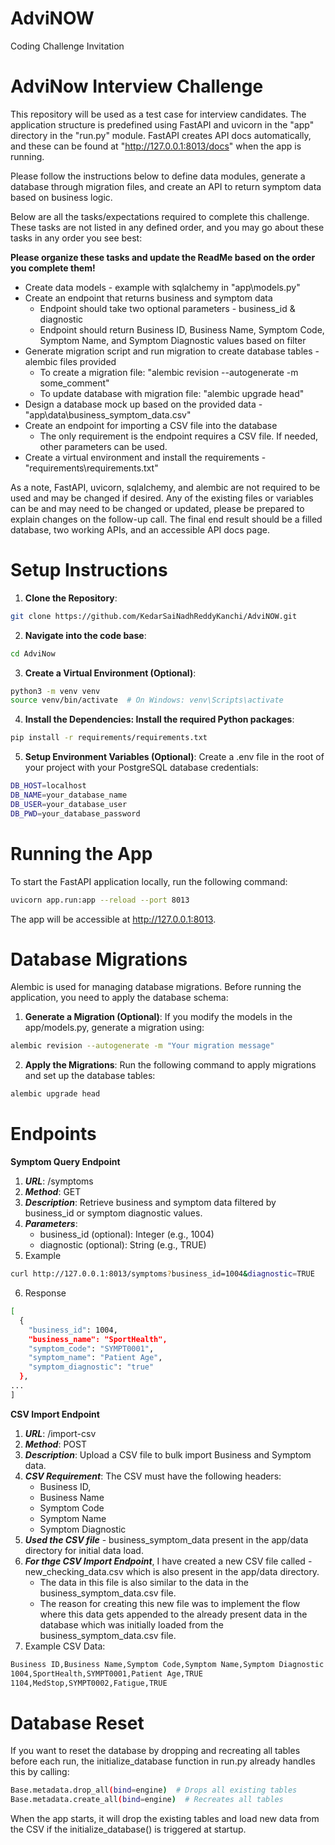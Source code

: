 # AdviNOW
Coding Challenge Invitation

# AdviNow Interview Challenge
This repository will be used as a test case for interview candidates. The application structure is predefined using FastAPI and uvicorn in the "app" directory in the "run.py" module. 
FastAPI creates API docs automatically, and these can be found at "http://127.0.0.1:8013/docs" when the app is running.

Please follow the instructions below to define data modules, generate a database through migration files, and create an API to return symptom data based on business logic.

Below are all the tasks/expectations required to complete this challenge. These tasks are not listed in any defined order, and you may go about these tasks in any order you see best:

**Please organize these tasks and update the ReadMe based on the order you complete them!**

- Create data models - example with sqlalchemy in "app\models.py"
- Create an endpoint that returns business and symptom data
  - Endpoint should take two optional parameters - business_id & diagnostic
  - Endpoint should return Business ID, Business Name, Symptom Code, Symptom Name, and Symptom Diagnostic values based on filter
- Generate migration script and run migration to create database tables - alembic files provided
  - To create a migration file: "alembic revision --autogenerate -m some_comment"
  - To update database with migration file: "alembic upgrade head"
- Design a database mock up based on the provided data - "app\data\business_symptom_data.csv"
- Create an endpoint for importing a CSV file into the database
  - The only requirement is the endpoint requires a CSV file. If needed, other parameters can be used.
- Create a virtual environment and install the requirements - "requirements\requirements.txt"

As a note, FastAPI, uvicorn, sqlalchemy, and alembic are not required to be used and may be changed if desired. 
Any of the existing files or variables can be and may need to be changed or updated, please be prepared to explain changes on the follow-up call.
The final end result should be a filled database, two working APIs, and an accessible API docs page.

# Setup Instructions

1. **Clone the Repository**:
  ```bash
  git clone https://github.com/KedarSaiNadhReddyKanchi/AdviNOW.git
  ```
2. **Navigate into the code base**:
  ```bash
  cd AdviNow
  ```
3. **Create a Virtual Environment (Optional)**:
  ```bash
  python3 -m venv venv
  source venv/bin/activate  # On Windows: venv\Scripts\activate
  ```

4. **Install the Dependencies: Install the required Python packages**:
  ```bash
  pip install -r requirements/requirements.txt
  ```

5. **Setup Environment Variables (Optional)**: Create a .env file in the root of your project with your PostgreSQL database credentials:
  ```bash
  DB_HOST=localhost
  DB_NAME=your_database_name
  DB_USER=your_database_user
  DB_PWD=your_database_password
  ```

# Running the App
To start the FastAPI application locally, run the following command:
  ```bash
  uvicorn app.run:app --reload --port 8013
  ```

The app will be accessible at http://127.0.0.1:8013.

# Database Migrations
Alembic is used for managing database migrations. Before running the application, you need to apply the database schema:

1. **Generate a Migration (Optional)**: If you modify the models in the app/models.py, generate a migration using:
  ```bash
  alembic revision --autogenerate -m "Your migration message"
  ```

2. **Apply the Migrations**: Run the following command to apply migrations and set up the database tables:
  ```bash
  alembic upgrade head
  ```

# Endpoints

**Symptom Query Endpoint**

1. ***URL***: /symptoms
2. ***Method***: GET
3. ***Description***: Retrieve business and symptom data filtered by business_id or symptom diagnostic values.
4. ***Parameters***:
   - business_id (optional): Integer (e.g., 1004)
   - diagnostic (optional): String (e.g., TRUE)
5. Example
  ```bash
  curl http://127.0.0.1:8013/symptoms?business_id=1004&diagnostic=TRUE
  ```
6. Response
  ```bash
  [
    {
      "business_id": 1004,
      "business_name": "SportHealth",
      "symptom_code": "SYMPT0001",
      "symptom_name": "Patient Age",
      "symptom_diagnostic": "true"
    },
  ...
]
  ```

**CSV Import Endpoint**

1. ***URL***: /import-csv
2. ***Method***: POST
3. ***Description***: Upload a CSV file to bulk import Business and Symptom data.
4. ***CSV Requirement***: The CSV must have the following headers:
   - Business ID,
   - Business Name
   - Symptom Code
   - Symptom Name
   - Symptom Diagnostic
5. ***Used the CSV file*** - business_symptom_data present in the app/data directory for initial data load.
6. ***For thge CSV Import Endpoint***, I have created a new CSV file called - new_checking_data.csv which is also present in the app/data directory.
     - The data in this file is also similar to the data in the business_symptom_data.csv file.
     - The reason for creating this new file was to implement the flow where this data gets appended to the already present data in the database which was initially loaded from the business_symptom_data.csv file. 
5. Example CSV Data:
  ```bash
  Business ID,Business Name,Symptom Code,Symptom Name,Symptom Diagnostic
  1004,SportHealth,SYMPT0001,Patient Age,TRUE
  1104,MedStop,SYMPT0002,Fatigue,TRUE
  ```

# Database Reset
If you want to reset the database by dropping and recreating all tables before each run, the initialize_database function in run.py already handles this by calling:
  ```bash
  Base.metadata.drop_all(bind=engine)  # Drops all existing tables
Base.metadata.create_all(bind=engine)  # Recreates all tables
  ```

When the app starts, it will drop the existing tables and load new data from the CSV if the initialize_database() is triggered at startup.




